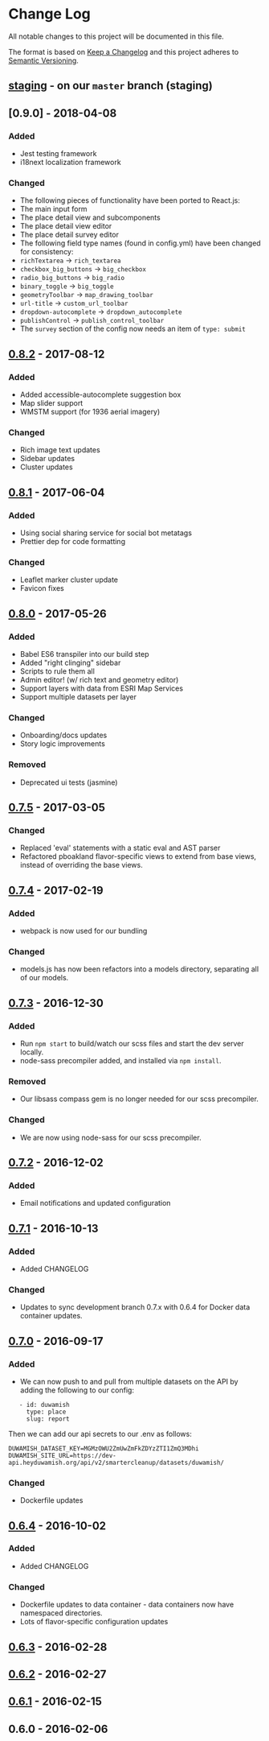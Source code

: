 # Change Log
All notable changes to this project will be documented in this file.

The format is based on [Keep a Changelog](http://keepachangelog.com/)
and this project adheres to [Semantic Versioning](http://semver.org/).

## [staging] - on our `master` branch (staging)

## [0.9.0] - 2018-04-08
### Added
 - Jest testing framework
 - i18next localization framework
### Changed
 - The following pieces of functionality have been ported to React.js:
  - The main input form
  - The place detail view and subcomponents
  - The place detail view editor
  - The place detail survey editor
 - The following field type names (found in config.yml) have been changed for consistency:
  - `richTextarea` -> `rich_textarea`
  - `checkbox_big_buttons` -> `big_checkbox`
  - `radio_big_buttons` -> `big_radio`
  - `binary_toggle` -> `big_toggle`
  - `geometryToolbar` -> `map_drawing_toolbar`
  - `url-title` -> `custom_url_toolbar`
  - `dropdown-autocomplete` -> `dropdown_autocomplete`
  - `publishControl` -> `publish_control_toolbar`
 - The `survey` section of the config now needs an item of `type: submit`

## [0.8.2] - 2017-08-12
### Added
 - Added accessible-autocomplete suggestion box
 - Map slider support
 - WMSTM support (for 1936 aerial imagery)
### Changed
 - Rich image text updates
 - Sidebar updates
 - Cluster updates

## [0.8.1] - 2017-06-04
### Added
 - Using social sharing service for social bot metatags
 - Prettier dep for code formatting
### Changed
 - Leaflet marker cluster update
 - Favicon fixes

## [0.8.0] - 2017-05-26
### Added
 - Babel ES6 transpiler into our build step
 - Added "right clinging" sidebar
 - Scripts to rule them all
 - Admin editor! (w/ rich text and geometry editor)
 - Support layers with data from ESRI Map Services
 - Support multiple datasets per layer
### Changed
 - Onboarding/docs updates
 - Story logic improvements
### Removed
 - Deprecated ui tests (jasmine)

## [0.7.5] - 2017-03-05
### Changed
 - Replaced 'eval' statements with a static eval and AST parser
 - Refactored pboakland flavor-specific views to extend from base views, instead of overriding the base views.

## [0.7.4] - 2017-02-19
### Added
 - webpack is now used for our bundling
### Changed
 - models.js has now been refactors into a models directory, separating all of our models.

## [0.7.3] - 2016-12-30
### Added
 - Run `npm start` to build/watch our scss files and start the dev server locally.
 - node-sass precompiler added, and installed via `npm install`.
### Removed
 - Our libsass compass gem is no longer needed for our scss precompiler.
### Changed
 - We are now using node-sass for our scss precompiler.


## [0.7.2] - 2016-12-02
### Added
 - Email notifications and updated configuration

## [0.7.1] - 2016-10-13
### Added
 - Added CHANGELOG
### Changed
 - Updates to sync development branch 0.7.x with 0.6.4 for Docker data container updates.

## [0.7.0] - 2016-09-17
### Added
 -  We can now push to and pull from multiple datasets on the API by adding the following to our config:

  ```
     - id: duwamish
       type: place
       slug: report

  ```

  Then we can add our api secrets to our .env as follows:

  ```
  DUWAMISH_DATASET_KEY=MGMzOWU2ZmUwZmFkZDYzZTI1ZmQ3MDhi
  DUWAMISH_SITE_URL=https://dev-api.heyduwamish.org/api/v2/smartercleanup/datasets/duwamish/
  ```

### Changed
 - Dockerfile updates

## [0.6.4] - 2016-10-02
### Added
 - Added CHANGELOG
### Changed
 - Dockerfile updates to data container - data containers now have namespaced directories.
 - Lots of flavor-specific configuration updates

## [0.6.3] - 2016-02-28

## [0.6.2] - 2016-02-27

## [0.6.1] - 2016-02-15

## 0.6.0 - 2016-02-06

[staging]: https://github.com/smartercleanup/platform/compare/0.8.1...master
[0.8.2]: https://github.com/smartercleanup/platform/compare/0.8.1...0.8.2
[0.8.1]: https://github.com/smartercleanup/platform/compare/0.8.0...0.8.1
[0.8.0]: https://github.com/smartercleanup/platform/compare/0.7.5...0.8.0
[0.7.5]: https://github.com/smartercleanup/platform/compare/0.7.4...0.7.5
[0.7.4]: https://github.com/smartercleanup/platform/compare/0.7.3...0.7.4
[0.7.3]: https://github.com/smartercleanup/platform/compare/0.7.2...0.7.3
[0.7.2]: https://github.com/smartercleanup/platform/compare/0.7.1...0.7.2
[0.7.1]: https://github.com/smartercleanup/platform/compare/0.7.0...0.7.1
[0.7.0]: https://github.com/smartercleanup/platform/compare/0.6.4...0.7.0
[0.6.4]: https://github.com/smartercleanup/platform/compare/0.6.3...0.6.4
[0.6.3]: https://github.com/smartercleanup/platform/compare/0.6.2...0.6.3
[0.6.2]: https://github.com/smartercleanup/platform/compare/0.6.1...0.6.2
[0.6.1]: https://github.com/smartercleanup/platform/compare/0.6.0...0.6.1

